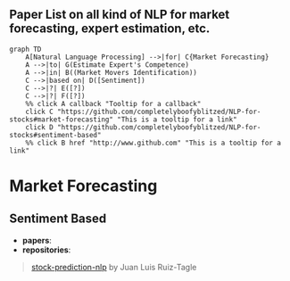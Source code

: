 ## Paper List on all kind of NLP for market forecasting, expert estimation, etc.

```mermaid
graph TD
    A[Natural Language Processing] -->|for| C{Market Forecasting} 
    A -->|to| G(Estimate Expert's Competence)
    A -->|in| B((Market Movers Identification))
    C -->|based on| D([Sentiment])
    C -->|?| E([?])
    C -->|?| F([?])
    %% click A callback "Tooltip for a callback"
    click C "https://github.com/completelyboofyblitzed/NLP-for-stocks#market-forecasting" "This is a tooltip for a link"
    click D "https://github.com/completelyboofyblitzed/NLP-for-stocks#sentiment-based"
    %% click B href "http://www.github.com" "This is a tooltip for a link"
```

# Market Forecasting
## Sentiment Based
- __papers__: 
- __repositories__: 
> [stock-prediction-nlp](https://github.com/juanluisrto/stock-prediction-nlp) by Juan Luis Ruiz-Tagle
